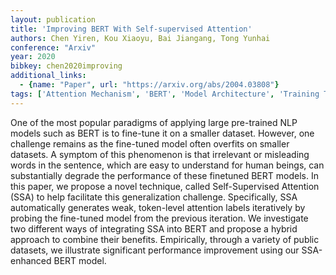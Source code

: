 ```yaml
---
layout: publication
title: 'Improving BERT With Self-supervised Attention'
authors: Chen Yiren, Kou Xiaoyu, Bai Jiangang, Tong Yunhai
conference: "Arxiv"
year: 2020
bibkey: chen2020improving
additional_links:
  - {name: "Paper", url: "https://arxiv.org/abs/2004.03808"}
tags: ['Attention Mechanism', 'BERT', 'Model Architecture', 'Training Techniques']
---
```

One of the most popular paradigms of applying large pre-trained NLP models
such as BERT is to fine-tune it on a smaller dataset. However, one challenge
remains as the fine-tuned model often overfits on smaller datasets. A symptom
of this phenomenon is that irrelevant or misleading words in the sentence,
which are easy to understand for human beings, can substantially degrade the
performance of these finetuned BERT models. In this paper, we propose a novel
technique, called Self-Supervised Attention (SSA) to help facilitate this
generalization challenge. Specifically, SSA automatically generates weak,
token-level attention labels iteratively by probing the fine-tuned model from
the previous iteration. We investigate two different ways of integrating SSA
into BERT and propose a hybrid approach to combine their benefits. Empirically,
through a variety of public datasets, we illustrate significant performance
improvement using our SSA-enhanced BERT model.
